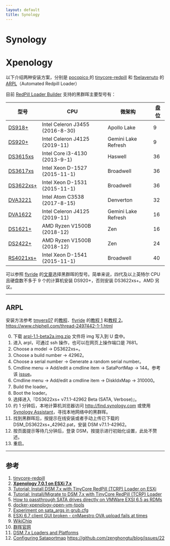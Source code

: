 ```yaml
---
layout: default
title: Synology
---
```


# Synology

# Xpenology

以下介绍两种安装方案，分别是 [pocopico
](<https://github.com/pocopico>) 的 [tinycore-redpill](<https://github.com/pocopico/tinycore-redpill>) 和 [fbelavenuto](<https://github.com/fbelavenuto>) 的 [ARPL](<https://github.com/fbelavenuto/arpl>)（Automated Redpill Loader）

目前 [RedPill Loader Builder](<https://github.com/RedPill-TTG/redpill-load>) 支持的黑群晖主要型号有：

|型号|CPU|微架构|盘位|
| -------- | -------- | -------- | -------- |
|[DS918+](https://global.download.synology.com/download/Document/Hardware/DataSheet/DiskStation/18-year/DS918+/enu/Synology_DS918_Plus_Data_Sheet_enu.pdf)|Intel Celeron J3455 (2016-8-30)|Apollo Lake|9|
|[DS920+](https://www.synology.com/en-us/products/DS920+)|Intel Celeron J4125 (2019-11)|Gemini Lake Refresh|9|
|[DS3615xs](https://global.download.synology.com/download/Document/Hardware/DataSheet/DiskStation/15-year/DS3615xs/enu/Synology_DS3615xs_Data_Sheet_enu.pdf)|Intel Core i3-4130 (2013-9-1)|Haswell|36|
|[DS3617xs](https://global.download.synology.com/download/Document/Hardware/DataSheet/DiskStation/17-year/DS3617xs/enu/Synology_DS3617xs_Data_Sheet_enu.pdf)|Intel Xeon D-1527 (2015-11-1)|Broadwell|36|
|[DS3622xs+](<https://www.synology.com/en-global/products/DS3622xs+>)|Intel Xeon D-1531 (2015-11-1)|Broadwell|36|
|[DVA3221](https://global.download.synology.com/download/Document/Hardware/DataSheet/NetworkVideoRecorder/21-year/DVA3221/enu/Synology_DVA3221_Data_Sheet_enu.pdf)|Intel Atom C3538 (2017-8-15)|Denverton|32|
|[DVA1622](https://global.download.synology.com/download/Document/Hardware/DataSheet/NetworkVideoRecorder/22-year/DVA1622/enu/Synology_DVA1622_Data_Sheet_enu.pdf)|Intel Celeron J4125 (2019-11)|Gemini Lake Refresh|16|
|[DS1621+](https://global.download.synology.com/download/Document/Hardware/DataSheet/DiskStation/21-year/DS1621+/enu/Synology_DS1621_Plus_Data_Sheet_enu.pdf)|AMD Ryzen V1500B (2018-12)|Zen|16|
|[DS2422+](https://www.synology.com/en-us/products/DS2422+)|AMD Ryzen V1500B (2018-12)|Zen|24|
|[RS4021xs+](https://www.synology.com/en-us/products/RS4021xs+)|Intel Xeon D-1541 (2015-11-1)|Broadwell|40|

可以参照 [flyride](https://xpenology.com/forum/profile/39776-flyride/) 的[文章](https://xpenology.com/forum/topic/61634-dsm-7x-loaders-and-platforms/)选择黑群晖的型号。简单来说，四代及以上英特尔 CPU 且硬盘数不多于 9 个的计算机安装 DS920+，否则安装 DS3622xs+。AMD 另议。

---

## ARPL

安装方法参考 [tmyers07](<https://github.com/tmyers07>) 的[教程](<https://www.tsunati.com/blog/xpenology-7-0-1-on-esxi-7-x>)、[flyride](https://xpenology.com/forum/profile/39776-flyride/) 的[教程 1](<https://xpenology.com/forum/topic/62547-tutorial-install-dsm-7x-with-tinycore-redpill-tcrp-loader-on-esxi/>) 和[教程 2](<https://xpenology.com/forum/topic/62221-tutorial-installmigrate-to-dsm-7x-with-tinycore-redpill-tcrp-loader/>)。https://www.chiphell.com/thread-2497442-1-1.html

0. 下载 [arpl-1.1-beta2a.img.zip](<https://github.com/fbelavenuto/arpl/releases>) 文件将 img 写入到 U 盘中。
1. 进入 arpl，可通过 ssh 操作，也可以在网页上操作端口是 7681。
2. Choose a model -> DS3622xs+。
3. Choose a build number -> 42962。
4. Choose a serial number -> Generate a random serial number。
5. Cmdline menu -> Add/edit a cmdline item -> SataPortMap -> 144。参考该 [issue](<https://github.com/fbelavenuto/arpl/issues/103#issuecomment-1216806204>)。
6. Cmdline menu -> Add/edit a cmdline item -> DiskIdxMap -> 310000。
7. Build the loader。
8. Boot the loader。
9. 选择进入『DS3622xs+ v7.1.1-42962 Beta (SATA, Verbose)』。
10. 约 1 分钟后，本地计算机浏览器访问 <http://find.synology.com> 或使用 [Synology Assistant](<https://www.synology.com/en-us/support/download/DS3622xs+?version=7.1#utilities>)，寻找本地网络中的黑群晖。
11. 找到黑群晖后，按提示在线安装或者手动上传已下载的 DSM_DS3622xs+_42962.pat，安装 DSM v7.1.1-42962。
12. 按页面提示等待几分钟后，登录 DSM，按提示进行初始化设置，此处不赘述。
13. 重启。

---

## 参考
1. [tinycore-redpill](<https://github.com/pocopico/tinycore-redpill>)
2. [**Xpenology 7.0.1 on ESXi 7.x**](<https://www.tsunati.com/blog/xpenology-7-0-1-on-esxi-7-x>)
3. [Tutorial: Install DSM 7.x with TinyCore RedPill (TCRP) Loader on ESXi](<https://xpenology.com/forum/topic/62547-tutorial-install-dsm-7x-with-tinycore-redpill-tcrp-loader-on-esxi/>)
4. [Tutorial: Install/Migrate to DSM 7.x with TinyCore RedPill (TCRP) Loader](<https://xpenology.com/forum/topic/62221-tutorial-installmigrate-to-dsm-7x-with-tinycore-redpill-tcrp-loader/>)
5. [How to passthrough SATA drives directly on VMWare EXSI 6.5 as RDMs](<https://gist.github.com/Hengjie/1520114890bebe8f805d337af4b3a064>)
6. [docker-xpenology-open-vm-tools](<https://github.com/yale-wp/docker-xpenology-open-vm-tools>)
7. [Experiment on sata_args in grub.cfg](<https://gugucomputing.wordpress.com/2018/11/11/experiment-on-sata_args-in-grub-cfg>)
8. [ESXi 6.7 client GUI broken - cnMaestro OVA upload fails at times](<https://community.cambiumnetworks.com/t/esxi-6-7-client-gui-broken-cnmaestro-ova-upload-fails-at-times/61731>)
9. [WikiChip](<https://en.wikichip.org>)
10. [群晖官网](<https://www.synology.com>)
11. [DSM 7.x Loaders and Platforms](https://xpenology.com/forum/topic/61634-dsm-7x-loaders-and-platforms/)
12. [Configuring Sataportmap](<https://xpenology.com/forum/topic/35937-configuring-sataportmap/#comment-172654>)
https://github.com/zenghongtu/blog/issues/22